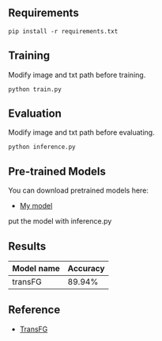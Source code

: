 ## Requirements

```setup
pip install -r requirements.txt
```

## Training

Modify image and txt path before training.

```train
python train.py
```

## Evaluation

Modify image and txt path before evaluating.

```eval
python inference.py
```

## Pre-trained Models

You can download pretrained models here:

- [My model](https://drive.google.com/file/d/1zmsVHVXMPw55GJ0isHYgzDus0-ESj9cR/view?usp=sharing)

put the model with inference.py

## Results


| Model name         |Accuracy         |
| ------------------ |---------------- |
| transFG            |     89.94%      |


## Reference

- [TransFG](https://github.com/TACJu/TransFG)
